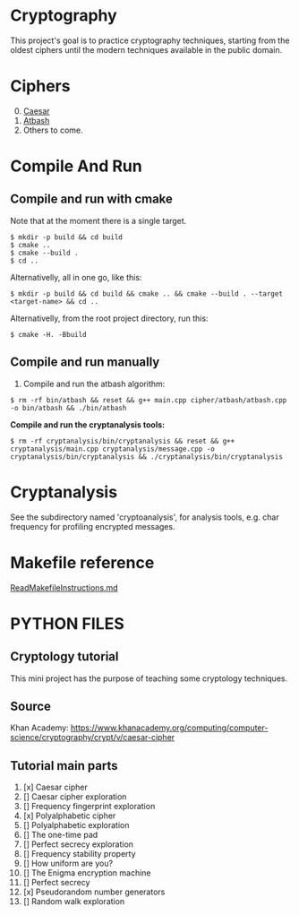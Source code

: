 # Cryptography
This project's goal is to practice cryptography techniques, starting from the oldest ciphers until the modern techniques available in the public domain.

# Ciphers
0. [Caesar](cipher/caesar/README.md)
1. [Atbash](cipher/atbash/README.md)
2. Others to come.

# Compile And Run
## Compile and run with cmake
Note that at the moment there is a single target.
```
$ mkdir -p build && cd build
$ cmake ..
$ cmake --build .
$ cd ..
```
Alternativelly, all in one go, like this:
```
$ mkdir -p build && cd build && cmake .. && cmake --build . --target <target-name> && cd ..
```
Alternativelly, from the root project directory, run this:
```
$ cmake -H. -Bbuild
```

## Compile and run manually
1. Compile and run the atbash algorithm:
```
$ rm -rf bin/atbash && reset && g++ main.cpp cipher/atbash/atbash.cpp -o bin/atbash && ./bin/atbash
```
**Compile and run the cryptanalysis tools:**
```
$ rm -rf cryptanalysis/bin/cryptanalysis && reset && g++ cryptanalysis/main.cpp cryptanalysis/message.cpp -o cryptanalysis/bin/cryptanalysis && ./cryptanalysis/bin/cryptanalysis
```

# Cryptanalysis
See the subdirectory named 'cryptoanalysis', for analysis tools, e.g. char frequency for profiling encrypted messages.

# Makefile reference
[ReadMakefileInstructions.md](ReadMakefileInstructions.md)


# PYTHON FILES
## Cryptology tutorial
This mini project has the purpose of teaching some cryptology techniques.

## Source
Khan Academy: https://www.khanacademy.org/computing/computer-science/cryptography/crypt/v/caesar-cipher

## Tutorial main parts
1. [x] Caesar cipher
2. [] Caesar cipher exploration
3. [] Frequency fingerprint exploration
4. [x] Polyalphabetic cipher
5. [] Polyalphabetic exploration
6. [] The one-time pad
7. [] Perfect secrecy exploration
8. [] Frequency stability property
9. [] How uniform are you?
10. [] The Enigma encryption machine
11. [] Perfect secrecy
12. [x] Pseudorandom number generators
13. [] Random walk exploration
